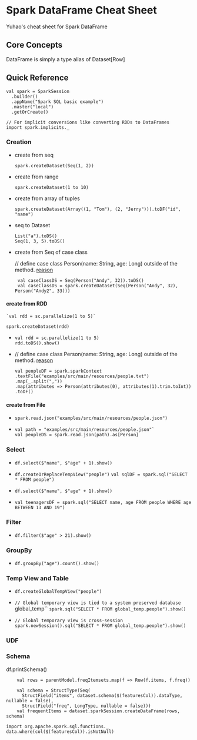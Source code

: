 # Spark DataFrame Cheat Sheet
Yuhao's cheat sheet for Spark DataFrame

## Core Concepts
DataFrame is simply a type alias of Dataset[Row]


## Quick Reference

    val spark = SparkSession
      .builder()
      .appName("Spark SQL basic example")
      .master("local")
      .getOrCreate()

    // For implicit conversions like converting RDDs to DataFrames
    import spark.implicits._


### Creation
* create from seq

  `spark.createDataset(Seq(1, 2))`
  
* create from range

    `spark.createDataset(1 to 10)`
    
* create from array of tuples

    `spark.createDataset(Array((1, "Tom"), (2, "Jerry"))).toDF("id", "name")`
    
* seq to Dataset

   `List("a").toDS()`  
   `Seq(1, 3, 5).toDS()`
   
* create from Seq of case class

   // define case class Person(name: String, age: Long) outside of the method. [reason](https://issues.scala-lang.org/browse/SI-6649)
   ```
    val caseClassDS = Seq(Person("Andy", 32)).toDS()
    val caseClassDS = spark.createDataset(Seq(Person("Andy", 32), Person("Andy2", 33)))
   ```
   
#### create from RDD 

    `val rdd = sc.parallelize(1 to 5)`
   `spark.createDataset(rdd)`
   
*  `val rdd = sc.parallelize(1 to 5)`       
   `rdd.toDS().show()`
  
* // define case class Person(name: String, age: Long) outside of the method. [reason](https://issues.scala-lang.org/browse/SI-6649)   
  ```
  val peopleDF = spark.sparkContext
  .textFile("examples/src/main/resources/people.txt")
  .map(_.split(","))
  .map(attributes => Person(attributes(0), attributes(1).trim.toInt))
  .toDF()
  ```


#### create from File    
* `spark.read.json("examples/src/main/resources/people.json")`

* ```
  val path = "examples/src/main/resources/people.json"`
  val peopleDS = spark.read.json(path).as[Person]
  ```


### Select

 * `df.select($"name", $"age" + 1).show()`

 * `df.createOrReplaceTempView("people")`
   `val sqlDF = spark.sql("SELECT * FROM people")`
 
 * `df.select($"name", $"age" + 1).show()`
 
 * `val teenagersDF = spark.sql("SELECT name, age FROM people WHERE age BETWEEN 13 AND 19")`
 
### Filter
 
 * `df.filter($"age" > 21).show()`
 
###  GroupBy

 * `df.groupBy("age").count().show()`
 
###  Temp View and Table

* `df.createGlobalTempView("people")`

* `// Global temporary view is tied to a system preserved database `global_temp``
  `spark.sql("SELECT * FROM global_temp.people").show()`
  
* `// Global temporary view is cross-session`
  `spark.newSession().sql("SELECT * FROM global_temp.people").show()`
 

### UDF


### Schema

df.printSchema()

```
    val rows = parentModel.freqItemsets.map(f => Row(f.items, f.freq))

    val schema = StructType(Seq(
      StructField("items", dataset.schema($(featuresCol)).dataType, nullable = false),
      StructField("freq", LongType, nullable = false)))
    val frequentItems = dataset.sparkSession.createDataFrame(rows, schema)
```
`import org.apache.spark.sql.functions._`
`data.where(col($(featuresCol)).isNotNull)`






